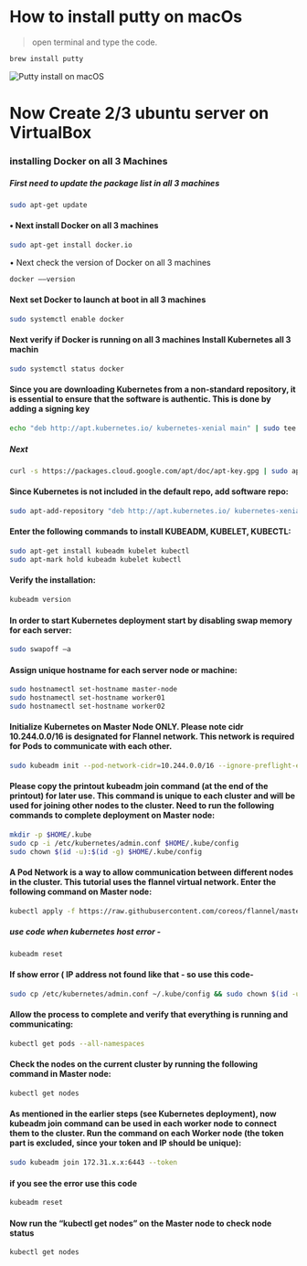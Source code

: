 # How to install putty on macOs
> open terminal and type the code.
```bash
brew install putty
```
![Putty install on macOS](https://user-images.githubusercontent.com/77927449/124318696-d9c5d680-db9a-11eb-89d3-13adc4ebf047.png)

# Now Create 2/3 ubuntu server on VirtualBox

### installing Docker on all 3 Machines

##### First need to update the package list in all 3 machines
```bash 
sudo apt-get update
`````

#### 	•	Next install Docker on all 3 machines
```bash
sudo apt-get install docker.io
````  
•	Next check the version of Docker on all 3 machines
```bash
docker ––version
```
####	Next set Docker to launch at boot in all 3 machines
```bash
sudo systemctl enable docker
```
#### Next verify if Docker is running on all 3 machines Install Kubernetes all 3 machin
```bash
sudo systemctl status docker
```
#### Since you are downloading Kubernetes from a non-standard repository, it is essential to ensure that the software is authentic. This is done by adding a signing key 

```bash	
echo "deb http://apt.kubernetes.io/ kubernetes-xenial main" | sudo tee /etc/apt/sources.list.d/kubernetes.list 
```
##### Next
```bash
curl -s https://packages.cloud.google.com/apt/doc/apt-key.gpg | sudo apt-key add 
```
#### Since Kubernetes is not included in the default repo, add software repo:
```bash 
sudo apt-add-repository "deb http://apt.kubernetes.io/ kubernetes-xenial main"
```
#### Enter the following commands to install KUBEADM, KUBELET, KUBECTL:
```bash 
sudo apt-get install kubeadm kubelet kubectl
sudo apt-mark hold kubeadm kubelet kubectl
```
#### Verify the installation: 
```bash 
kubeadm version 
```
#### In order to start Kubernetes deployment start by disabling swap memory for each server:
```bash 
sudo swapoff –a
```
#### Assign unique hostname for each server node or machine:
```bash
sudo hostnamectl set-hostname master-node
sudo hostnamectl set-hostname worker01
sudo hostnamectl set-hostname worker02
```
#### Initialize Kubernetes on Master Node ONLY. Please note cidr 10.244.0.0/16 is designated for Flannel network. This network is required for Pods to communicate with each other. 
```bash 
sudo kubeadm init --pod-network-cidr=10.244.0.0/16 --ignore-preflight-errors=all
```
#### Please copy the printout kubeadm join command (at the end of the printout) for later use. This command is unique to each cluster and will be used for joining other nodes to the cluster. Need to run the following commands to complete deployment on Master node: 
```bash	
mkdir -p $HOME/.kube 
sudo cp -i /etc/kubernetes/admin.conf $HOME/.kube/config
sudo chown $(id -u):$(id -g) $HOME/.kube/config
```
#### A Pod Network is a way to allow communication between different nodes in the cluster. This tutorial uses the flannel virtual network. Enter the following command on Master node:

```bash 
kubectl apply -f https://raw.githubusercontent.com/coreos/flannel/master/Documentation/kube-flannel.yml
```
##### use code when kubernetes host error -
```bash 
kubeadm reset 
```

#### If show error ( IP address not found like that - so use this code-
```bash 
sudo cp /etc/kubernetes/admin.conf ~/.kube/config && sudo chown $(id -u):$(id -g) $HOME/.kube/config
```
#### Allow the process to complete and verify that everything is running and communicating:
```bash 
kubectl get pods --all-namespaces
```
#### Check the nodes on the current cluster by running the following command in Master node:
```bash 
kubectl get nodes
```
#### As mentioned in the earlier steps (see Kubernetes deployment), now kubeadm join command can be used in each worker node to connect them to the cluster. Run the command on each Worker node (the token part is excluded, since your token and IP should be unique):
```bash 
sudo kubeadm join 172.31.x.x:6443 --token
```
#### if you see the error use this code
```bash
kubeadm reset
```
#### Now run the “kubectl get nodes” on the Master node to check node status
```bash
kubectl get nodes
```
